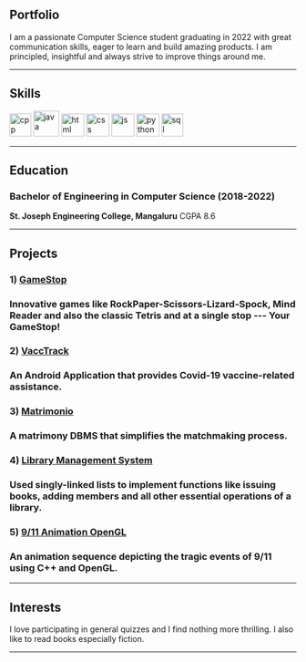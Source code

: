 ## Portfolio

I am a passionate Computer Science student graduating in 2022 with great communication
skills, eager to learn and build amazing products. I am principled, insightful and always
strive to improve things around me.

---

## Skills

<p align='left'>
  <img src="https://upload.wikimedia.org/wikipedia/commons/1/18/ISO_C%2B%2B_Logo.svg" alt="cpp" width="38" height="40">
  <img src="https://cdn-icons-png.flaticon.com/512/5968/5968282.png" alt="java" height="45">
  <img src="https://upload.wikimedia.org/wikipedia/commons/thumb/6/61/HTML5_logo_and_wordmark.svg/2048px-HTML5_logo_and_wordmark.svg.png" alt="html"  height="40">
  <img src='https://upload.wikimedia.org/wikipedia/commons/thumb/d/d5/CSS3_logo_and_wordmark.svg/1200px-CSS3_logo_and_wordmark.svg.png' alt="css" height="40">
  <img src='https://upload.wikimedia.org/wikipedia/commons/6/6a/JavaScript-logo.png' height='40' width='auto' alt="js">
  <img src="https://upload.wikimedia.org/wikipedia/commons/c/c3/Python-logo-notext.svg" alt="python" width="40" height="40">
  <img src="https://cdn-icons.flaticon.com/png/512/5815/premium/5815809.png?token=exp=1643529750~hmac=230b0b30fd6ab623f5176d8b2c919bc0" alt="sql" width="38" height="40">
  

</p>

---


## Education

### Bachelor of Engineering in Computer Science (2018-2022)
**St. Joseph Engineering College, Mangaluru**
CGPA 8.6

---
## Projects
### 1) <a href="https://your-game-stop.netlify.app/"> GameStop </a>
### Innovative games like RockPaper-Scissors-Lizard-Spock, Mind Reader and also the classic Tetris and at a single stop --- Your GameStop!
### 2) <a href="">VaccTrack</a>
### An Android Application that provides Covid-19 vaccine-related assistance.
### 3) <a href="">Matrimonio</a>
### A matrimony DBMS that simplifies the matchmaking process.
### 4) <a href="">Library Management System</a>
### Used singly-linked lists to implement functions like issuing books, adding members and all other essential operations of a library.
### 5) <a href="">9/11 Animation OpenGL</a>
### An animation sequence depicting the tragic events of 9/11 using C++ and OpenGL.

---  
                                                                                                                     
## Interests
I love participating in general quizzes and I find nothing more thrilling. I also like to read books especially fiction.

---
